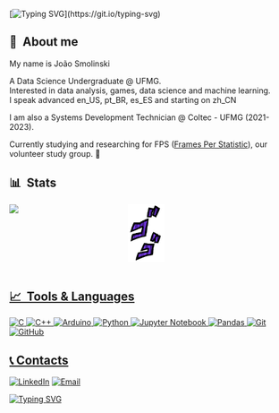 [![Typing SVG](https://readme-typing-svg.herokuapp.com/?color=90EE90&size=30&left=true&vCenter=true&width=1000&lines=Hey+hey+hey!+I'm+Smola!;Welcome+to+my+profile!)](https://git.io/typing-svg)

## 🎲 &nbsp;About me

My name is João Smolinski

A Data Science Undergraduate @ UFMG.<br>
Interested in data analysis, games, data science and machine learning.<br>
I speak advanced en_US, pt_BR, es_ES and starting on zh_CN

I am also a Systems Development Technician @ Coltec - UFMG (2021-2023).

Currently studying and researching for FPS ([Frames Per Statistic](https://github.com/FramesPerStatistic)), our volunteer study group. 🎯

## 📊 &nbsp;Stats

<div style="display: flex; flex-direction: row;">
  
  <img style="height: auto; width: 42%;" class="img" src="https://github-readme-stats.vercel.app/api/top-langs/?username=smolinskiJP&layout=compact&text_color=9f9f9f&title_color=90EE90&bg_color=00000000&hide=ShaderLab,HLSL,ASP.NET&)](https://github.com/smolinskiJP/github-readme-stats)"/>

  <img width="13%" src="https://github.com/smolinskiJP/smolinskiJP/blob/main/jojo.gif">
            
  <a href="https://github.com/anuraghazra/github-readme-stats">
              

 </div>

<br>

## 📈 &nbsp;Tools & Languages

![C](https://img.shields.io/badge/c-black.svg?style=for-the-badge&logo=c&logoColor=white)
![C++](https://img.shields.io/badge/c++-white.svg?style=for-the-badge&logo=c%2B%2B&logoColor=%2300599C)
![Arduino](https://img.shields.io/badge/-Arduino-00979D?style=for-the-badge&logo=Arduino&logoColor=white)
![Python](https://img.shields.io/badge/python-ffdd54?style=for-the-badge&logo=python&logoColor=3670A0)
![Jupyter Notebook](https://img.shields.io/badge/-Jupyter-orange?style=for-the-badge&logo=jupyter&logoColor=white)
![Pandas](https://img.shields.io/badge/Pandas-150458?style=for-the-badge&logo=pandas&logoColor=white)
![Git](https://img.shields.io/badge/-Git-orange?style=for-the-badge&logo=git&logoColor=white)
![GitHub](https://img.shields.io/badge/github-%23121011.svg?style=for-the-badge&logo=github&logoColor=white)<br>

## 📞 Contacts

[![LinkedIn](https://img.shields.io/badge/LinkedIn-0A66C2?style=for-the-badge&logo=linkedin&logoColor=white)](https://www.linkedin.com/in/jo%C3%A3o-pedro-moreira-smolinski-125330260/)
[![Email](https://img.shields.io/badge/Email-D14836?style=for-the-badge&logo=gmail&logoColor=white)](mailto:jp.smolinski05@gmail.com)

[![Typing SVG](https://readme-typing-svg.herokuapp.com/?color=90EE90&size=20&left=true&vCenter=true&width=1000&lines=Ty+for+reading!;Check+out+these+repos!+↓)](https://git.io/typing-svg)

<!-- inspired by @Izaazz -->

